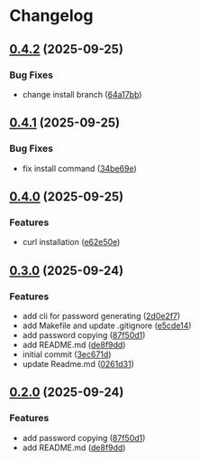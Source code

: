 # Changelog

## [0.4.2](https://github.com/esavenko/passgen/compare/v0.4.1...v0.4.2) (2025-09-25)


### Bug Fixes

* change install branch ([64a17bb](https://github.com/esavenko/passgen/commit/64a17bbd709c40f7c5fe33c281d169a6e785b653))

## [0.4.1](https://github.com/esavenko/passgen/compare/v0.4.0...v0.4.1) (2025-09-25)


### Bug Fixes

* fix install command ([34be69e](https://github.com/esavenko/passgen/commit/34be69e5fa628185be7f3425ed70cd582bd13211))

## [0.4.0](https://github.com/esavenko/passgen/compare/v0.3.0...v0.4.0) (2025-09-25)


### Features

* curl installation ([e62e50e](https://github.com/esavenko/passgen/commit/e62e50ece255ed391c7371a8f7853765b62305b1))

## [0.3.0](https://github.com/esavenko/passgen/compare/v0.2.0...v0.3.0) (2025-09-24)


### Features

* add cli for password generating ([2d0e2f7](https://github.com/esavenko/passgen/commit/2d0e2f781d8c346110e44c624ffde717ad8dcf5a))
* add Makefile and update .gitignore ([e5cde14](https://github.com/esavenko/passgen/commit/e5cde14e5f6fb243b88ba93ff01767d520e1b03b))
* add password copying ([87f50d1](https://github.com/esavenko/passgen/commit/87f50d10126b8c9c2f8b99de140a7d4152e064c1))
* add README.md ([de8f9dd](https://github.com/esavenko/passgen/commit/de8f9dd969ae48353e4a6980236d25b7f0fb6b18))
* initial commit ([3ec671d](https://github.com/esavenko/passgen/commit/3ec671de96adb9925da8407b794363797d0b71f4))
* update Readme.md ([0261d31](https://github.com/esavenko/passgen/commit/0261d31992b8f92444263ee27998e4f29feab3d3))

## [0.2.0](https://github.com/esavenko/passgen/compare/v0.1.0...v0.2.0) (2025-09-24)


### Features

* add password copying ([87f50d1](https://github.com/esavenko/passgen/commit/87f50d10126b8c9c2f8b99de140a7d4152e064c1))
* add README.md ([de8f9dd](https://github.com/esavenko/passgen/commit/de8f9dd969ae48353e4a6980236d25b7f0fb6b18))
